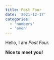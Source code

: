 ```yaml
---
title: Post Four
date: '2021-12-17'
categories:
  - 'numbers'
  - 'even'
---
```


Hello, I am _Post Four._

**Nice to meet you!**
